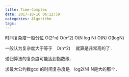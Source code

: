 ```yaml
---
title: Time-Complex
date: 2017-10-16 06:22:59
categories: Algorithm
tags:
---
```

时间复杂度一般分位 O(2^n)  O(n^2) O(N log N)  O(N) O(logN)



一般认为复杂度大于等于　O(n^2) 　就算是非常高的了．



递归算法的复杂度可能达到指数级．



求最大公约数gcd 的时间复杂度是　log2(N) N是大的那个．
